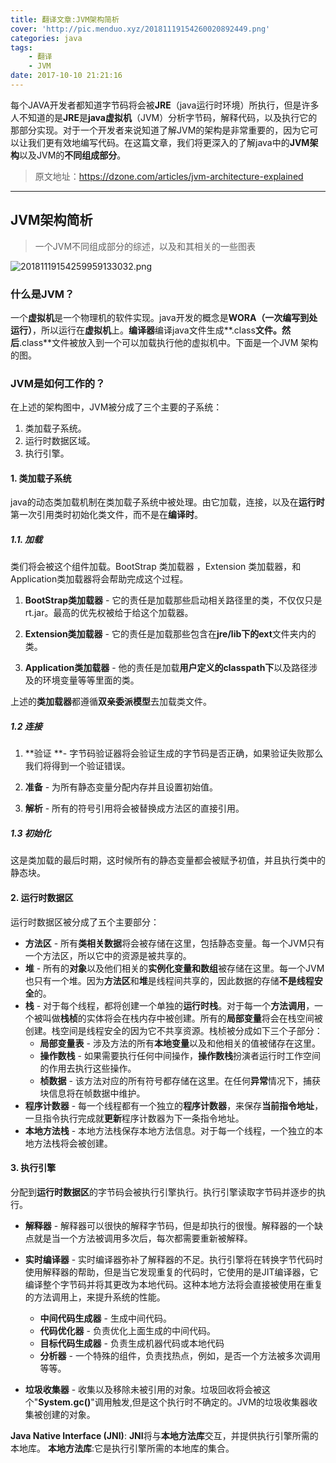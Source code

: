 ```yaml
---
title: 翻译文章:JVM架构简析
cover: 'http://pic.menduo.xyz/20181119154260020892449.png'
categories: java
tags: 
    - 翻译
    - JVM
date: 2017-10-10 21:21:16
---
```



每个JAVA开发者都知道字节码将会被**JRE**（java运行时环境）所执行，但是许多人不知道的是**JRE**是**java虚拟机**（JVM）分析字节码，解释代码，以及执行它的那部分实现。对于一个开发者来说知道了解JVM的架构是非常重要的，因为它可以让我们更有效地编写代码。在这篇文章，我们将更深入的了解java中的**JVM架构**以及JVM的**不同组成部分**。

> 原文地址：https://dzone.com/articles/jvm-architecture-explained

<!--more-->

----------

## JVM架构简析


> 一个JVM不同组成部分的综述，以及和其相关的一些图表

![20181119154259959133032.png](http://pic.menduo.xyz/20181119154259959133032.png)

### 什么是JVM？

一个**虚拟机**是一个物理机的软件实现。java开发的概念是**WORA（一次编写到处运行）**，所以运行在**虚拟机**上。**编译器**编译java文件生成**.class**文件。然后**.class**文件被放入到一个可以加载执行他的虚拟机中。下面是一个JVM 架构的图。

### JVM是如何工作的？

在上述的架构图中，JVM被分成了三个主要的子系统：

1. 类加载子系统。
2. 运行时数据区域。
3. 执行引擎。

#### 1. 类加载子系统

java的动态类加载机制在类加载子系统中被处理。由它加载，连接，以及在**运行时**第一次引用类时初始化类文件，而不是在**编译时**。

##### 1.1. 加载

类们将会被这个组件加载。BootStrap 类加载器 ，Extension 类加载器，和Application类加载器将会帮助完成这个过程。

1.  **BootStrap类加载器** - 它的责任是加载那些启动相关路径里的类，不仅仅只是rt.jar。最高的优先权被给于给这个加载器。

2.  **Extension类加载器** - 它的责任是加载那些包含在**jre/lib下的ext**文件夹内的类。

3.  **Application类加载器** - 他的责任是加载**用户定义的classpath下**以及路径涉及的环境变量等等里面的类。

上述的**类加载器**都遵循**双亲委派模型**去加载类文件。

##### 1.2 连接

1.  **验证 **- 字节码验证器将会验证生成的字节码是否正确，如果验证失败那么我们将得到一个验证错误。

2.  **准备** - 为所有静态变量分配内存并且设置初始值。

3.  **解析** - 所有的符号引用将会被替换成方法区的直接引用。 

##### 1.3 初始化

这是类加载的最后时期，这时候所有的静态变量都会被赋予初值，并且执行类中的静态块。


#### 2. 运行时数据区

运行时数据区被分成了五个主要部分：


- **方法区** - 所有**类相关数据**将会被存储在这里，包括静态变量。每一个JVM只有一个方法区，所以它中的资源是被共享的。
- **堆** - 所有的**对象**以及他们相关的**实例化变量和数组**被存储在这里。每一个JVM也只有一个堆。因为**方法区**和**堆**是线程间共享的，因此数据的存储**不是线程安全**的。
- **栈** - 对于每个线程，都将创建一个单独的**运行时栈**。对于每一个**方法调用**，一个被叫做**栈桢**的实体将会在栈内存中被创建。所有的**局部变量**将会在栈空间被创建。栈空间是线程安全的因为它不共享资源。栈桢被分成如下三个子部分：
    - **局部变量表** - 涉及方法的所有**本地变量**以及和他相关的值被储存在这里。
    - **操作数栈** - 如果需要执行任何中间操作，**操作数栈**扮演者运行时工作空间的作用去执行这些操作。
    - **桢数据** - 该方法对应的所有符号都存储在这里。在任何**异常**情况下，捕获块信息将在帧数据中维护。
- **程序计数器** - 每一个线程都有一个独立的**程序计数器**，来保存**当前指令地址**，一旦指令执行完成就**更新**程序计数器为下一条指令地址。
- **本地方法栈** - 本地方法栈保存本地方法信息。对于每一个线程，一个独立的本地方法栈将会被创建。

#### 3. 执行引擎

分配到**运行时数据区**的字节码会被执行引擎执行。执行引擎读取字节码并逐步的执行。

-  **解释器** -  解释器可以很快的解释字节码，但是却执行的很慢。解释器的一个缺点就是当一个方法被调用多次后，每次都需要重新被解释。
-  **实时编译器** - 实时编译器弥补了解释器的不足。执行引擎将在转换字节代码时使用解释器的帮助，但是当它发现重复的代码时，它使用的是JIT编译器，它编译整个字节码并将其更改为本地代码。这种本地方法将会直接被使用在重复的方法调用上，来提升系统的性能。
    - **中间代码生成器** - 生成中间代码。
    - **代码优化器** - 负责优化上面生成的中间代码。
    - **目标代码生成器** - 负责生成机器代码或本地代码
    - **分析器** - 一个特殊的组件，负责找热点，例如，是否一个方法被多次调用等等。

- **垃圾收集器** - 收集以及移除未被引用的对象。垃圾回收将会被这个"**System.gc()**"调用触发,但是这个执行时不确定的。JVM的垃圾收集器收集被创建的对象。

**Java Native Interface (JNI)**: **JNI**将与**本地方法库**交互，并提供执行引擎所需的本地库。
**本地方法库**:它是执行引擎所需的本地库的集合。
